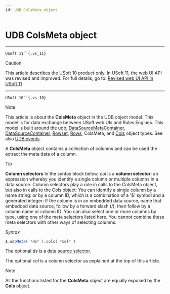 ```yaml
---
id: UDB_ColsMeta_object
---
```


# UDB ColsMeta object



----

`USoft 11``{.vs_11}`

> [!CAUTION]
> This article describes the USoft 10 product only.
> In USoft 11, the web UI API was revised and improved. For full details, go to:
> [Revised web UI API in USoft 11](/docs/Web%20and%20app%20UIs/UDB%20udb/Revised%20web%20UI%20API%20in%20USoft%2011.md)

----

`USoft 10``{.vs_10}`

> [!NOTE]
> This article is about the **ColsMeta** object in the UDB object model. This model is for data exchange between USoft web UIs and Rules Engines.
> This model is built around the [udb](/docs/Web%20and%20app%20UIs/UDB%20udb), [DataSourceMetaContainer](/docs/Web%20and%20app%20UIs/UDB%20DataSourceMetaContainer), [DataSourceContainer](/docs/Web%20and%20app%20UIs/UDB%20DataSourceContainer), [Rowset](/docs/Web%20and%20app%20UIs/UDB%20Rowset), [Rows](/docs/Web%20and%20app%20UIs/UDB%20Rows), ColsMeta, and [Cols](/docs/Web%20and%20app%20UIs/UDB%20Cols) object types. See also [UDB events](/docs/Web%20and%20app%20UIs/UDB%20Events).

A **ColsMeta** object contains a collection of columns and can be used the extract the meta data of a column.

> [!TIP]
> **Column selectors**
> In the syntax block below, *col* is a **column selector**: an expression whereby you identify a single column or multiple columns in a data source. Column selectors play a role in calls to the ColsMeta object, but also in calls to the Cols object:
> You can identify a single column by a name string:
> or by a column ID, which is a combination of a '$' symbol and a generated integer:
> If the column is in an embedded data source, name that embedded data source, follow by a forward slash (/), then follow by a column name or column ID:
> You can also select one or more columns by type, using one of the meta selectors listed here. You cannot combine these meta selectors with other ways of selecting columns:

*Syntax*

```js
$.udbMeta( *ds* ).cols( *col* )
```

The optional *ds* is a [data source selector](/docs/Web%20and%20app%20UIs/UDB%20DataSourceMetaContainer/UDB%20DataSourceMetaContainer%20object.md).

The optional *col* is a column selector as explained at the top of this article.

> [!NOTE]
> All the functions listed for the **ColsMeta** object are equally exposed by the **Cols** object.